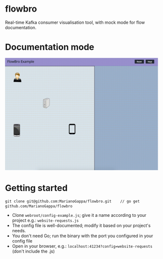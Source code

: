 # flowbro
Real-time Kafka consumer visualisation tool, with mock mode for flow documentation.

# Documentation mode
![Blah](demo.gif?raw=true)

# Getting started
```
git clone git@github.com:MarianoGappa/flowbro.git    // go get github.com/MarianoGappa/flowbro
```

- Clone `webroot/config-example.js`; give it a name according to your project e.g.: `website-requests.js`
- The config file is well-documented; modify it based on your project's needs.
- You don't need Go; run the binary with the port you configured in your config file
- Open in your browser, e.g.: `localhost:41234?config=website-requests` (don't include the .js)
